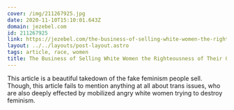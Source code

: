 ```yaml
---
cover: /img/211267925.jpg
date: 2020-11-10T15:10:01.643Z
domain: jezebel.com
id: 211267925
link: https://jezebel.com/the-business-of-selling-white-women-the-righteousness-o-1845577127
layout: ../../layouts/post-layout.astro
tags: article, race, women
title: The Business of Selling White Women the Righteousness of Their Own Anger
---
```


This article is a beautiful takedown of the fake feminism people sell. Though, this article fails to mention anything at all about trans issues, who are also deeply effected by mobilized angry white women trying to destroy feminism.
